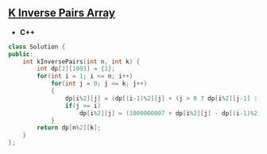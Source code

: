 ## [K Inverse Pairs Array](https://leetcode.com/problems/k-inverse-pairs-array/)

* **C++**
```cpp
class Solution {
public:
    int kInversePairs(int n, int k) {
        int dp[2][1001] = {1};
        for(int i = 1; i <= n; i++)
            for(int j = 0; j <= k; j++)
            {
                dp[i%2][j] = (dp[(i-1)%2][j] + (j > 0 ? dp[i%2][j-1] : 0)) % 1000000007;
                if(j >= i)
                    dp[i%2][j] = (1000000007 + dp[i%2][j] - dp[(i-1)%2][j-i]) % 1000000007;
            }
        return dp[n%2][k];
    }
};
```
